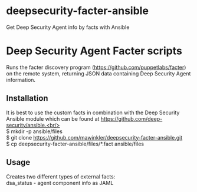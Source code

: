 # deepsecurity-facter-ansible
Get Deep Security Agent info by facts with Ansible

Deep Security Agent Facter scripts
====

Runs the facter discovery program (https://github.com/puppetlabs/facter) on the remote system, returning JSON data containing Deep Security Agent information.

## Installation
It is best to use the custom facts in combination with the Deep Security Ansible module which can be found at https://github.com/deep-security/ansible.<br/>
<br/>
$ mkdir -p ansible/files<br/>
$ git clone https://github.com/mawinkler/deepsecurity-facter-ansible.git<br/>
$ cp deepsecurity-facter-ansible/files/*.fact ansible/files<br/>
   
## Usage
Creates two different types of external facts:<br/>
dsa_status - agent component info as JAML<br/>
